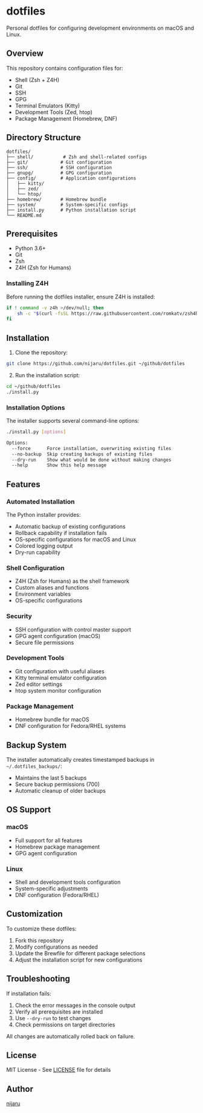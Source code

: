 # dotfiles

Personal dotfiles for configuring development environments on macOS and Linux.

## Overview

This repository contains configuration files for:

- Shell (Zsh + Z4H)
- Git
- SSH
- GPG
- Terminal Emulators (Kitty)
- Development Tools (Zed, htop)
- Package Management (Homebrew, DNF)

## Directory Structure

```
dotfiles/
├── shell/           # Zsh and shell-related configs
├── git/            # Git configuration
├── ssh/            # SSH configuration
├── gnupg/          # GPG configuration
├── config/         # Application configurations
│   ├── kitty/
│   ├── zed/
│   └── htop/
├── homebrew/       # Homebrew bundle
├── system/         # System-specific configs
├── install.py      # Python installation script
└── README.md
```

## Prerequisites

- Python 3.6+
- Git
- Zsh
- Z4H (Zsh for Humans)

### Installing Z4H

Before running the dotfiles installer, ensure Z4H is installed:

```bash
if ! command -v z4h >/dev/null; then
    sh -c "$(curl -fsSL https://raw.githubusercontent.com/romkatv/zsh4humans/v5/install)"
fi
```

## Installation

1. Clone the repository:

```bash
git clone https://github.com/nijaru/dotfiles.git ~/github/dotfiles
```

2. Run the installation script:

```bash
cd ~/github/dotfiles
./install.py
```

### Installation Options

The installer supports several command-line options:

```bash
./install.py [options]

Options:
  --force      Force installation, overwriting existing files
  --no-backup  Skip creating backups of existing files
  --dry-run    Show what would be done without making changes
  --help       Show this help message
```

## Features

### Automated Installation

The Python installer provides:

- Automatic backup of existing configurations
- Rollback capability if installation fails
- OS-specific configurations for macOS and Linux
- Colored logging output
- Dry-run capability

### Shell Configuration

- Z4H (Zsh for Humans) as the shell framework
- Custom aliases and functions
- Environment variables
- OS-specific configurations

### Security

- SSH configuration with control master support
- GPG agent configuration (macOS)
- Secure file permissions

### Development Tools

- Git configuration with useful aliases
- Kitty terminal emulator configuration
- Zed editor settings
- htop system monitor configuration

### Package Management

- Homebrew bundle for macOS
- DNF configuration for Fedora/RHEL systems

## Backup System

The installer automatically creates timestamped backups in `~/.dotfiles_backups/`:

- Maintains the last 5 backups
- Secure backup permissions (700)
- Automatic cleanup of older backups

## OS Support

### macOS

- Full support for all features
- Homebrew package management
- GPG agent configuration

### Linux

- Shell and development tools configuration
- System-specific adjustments
- DNF configuration (Fedora/RHEL)

## Customization

To customize these dotfiles:

1. Fork this repository
2. Modify configurations as needed
3. Update the Brewfile for different package selections
4. Adjust the installation script for new configurations

## Troubleshooting

If installation fails:

1. Check the error messages in the console output
2. Verify all prerequisites are installed
3. Use `--dry-run` to test changes
4. Check permissions on target directories

All changes are automatically rolled back on failure.

## License

MIT License - See [LICENSE](LICENSE) file for details

## Author

[nijaru](https://github.com/nijaru)
